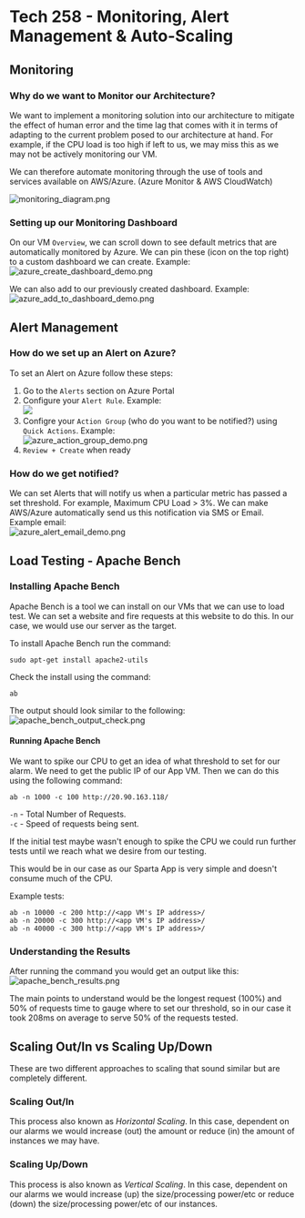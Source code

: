 # Tech 258 - Monitoring, Alert Management & Auto-Scaling

## Monitoring

### Why do we want to Monitor our Architecture?
We want to implement a monitoring solution into our architecture to mitigate the effect of human error and the time lag that comes with it in terms of adapting to the current problem posed to our architecture at hand. For example, if the CPU load is too high if left to us, we may miss this as we may not be actively monitoring our VM.

We can therefore automate monitoring through the use of tools and services available on AWS/Azure. (Azure Monitor & AWS CloudWatch)

![monitoring_diagram.png](images/monitoring_diagram.png)

### Setting up our Monitoring Dashboard
On our VM `Overview`, we can scroll down to see default metrics that are automatically monitored by Azure. We can pin these (icon on the top right) to a custom dashboard we can create. Example: <br>
![azure_create_dashboard_demo.png](images/azure_create_dashboard_demo.png)

We can also add to our previously created dashboard. Example: <br>
![azure_add_to_dashboard_demo.png](images/azure_add_to_dashboard_demo.png)

## Alert Management

### How do we set up an Alert on Azure?
To set an Alert on Azure follow these steps:
1) Go to the `Alerts` section on Azure Portal
2) Configure your `Alert Rule`. Example: <br>
![](images/azure_alert_rule_demo.png)
3) Configre your `Action Group` (who do you want to be notified?) using `Quick Actions`. Example: <br>
![azure_action_group_demo.png](images/azure_action_group_demo.png)
4) `Review + Create` when ready

### How do we get notified?
We can set Alerts that will notify us when a particular metric has passed a set threshold. For example, Maximum CPU Load > 3%. We can make AWS/Azure automatically send us this notification via SMS or Email. Example email: <br>
![azure_alert_email_demo.png](images/azure_alert_email_demo.png)


## Load Testing - Apache Bench

### Installing Apache Bench
Apache Bench is a tool we can install on our VMs that we can use to load test. We can set a website and fire requests at this website to do this. In our case, we would use our server as the target.

To install Apache Bench run the command:
```
sudo apt-get install apache2-utils
```

Check the install using the command:
```
ab
```
The output should look similar to the following: <br>
![apache_bench_output_check.png](images/apache_bench_output_check.png)

#### Running Apache Bench
We want to spike our CPU to get an idea of what threshold to set for our alarm. We need to get the public IP of our App VM. Then we can do this using the following command:
```
ab -n 1000 -c 100 http://20.90.163.118/
```
`-n` - Total Number of Requests. <br>
`-c` - Speed of requests being sent.

If the initial test maybe wasn't enough to spike the CPU we could run further tests until we reach what we desire from our testing. 

This would be in our case as our Sparta App is very simple and doesn't consume much of the CPU.

Example tests: <br>
```
ab -n 10000 -c 200 http://<app VM's IP address>/
ab -n 20000 -c 300 http://<app VM's IP address>/
ab -n 40000 -c 300 http://<app VM's IP address>/
```

### Understanding the Results
After running the command you would get an output like this: <br>
![apache_bench_results.png](images/apache_bench_results.png)

The main points to understand would be the longest request (100%) and 50% of requests time to gauge where to set our threshold, so in our case it took 208ms on average to serve 50% of the requests tested.

## Scaling Out/In vs Scaling Up/Down
These are two different approaches to scaling that sound similar but are completely different.

### Scaling Out/In
This process also known as *Horizontal Scaling*. In this case, dependent on our alarms we would increase (out) the amount or reduce (in) the amount of instances we may have.

### Scaling Up/Down
This process is also known as *Vertical Scaling*. In this case, dependent on our alarms we would increase (up) the size/processing power/etc or reduce (down) the size/processing power/etc of our instances.


